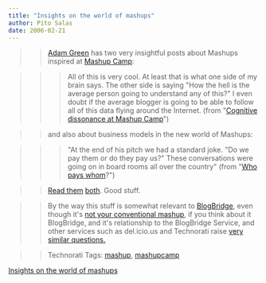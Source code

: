 ```yaml
---
title: "Insights on the world of mashups"
author: Pito Salas
date: 2006-02-21
---
```



>>

>> [Adam Green](<//www.darwinianweb.com/>) has two very insightful posts about
Mashups inspired at [Mashup Camp](<http://www.mashupcamp.com/>):

>>

>>> All of this is very cool. At least that is what one side of my brain says.
The other side is saying "How the hell is the average person going to
understand any of this?" I even doubt if the average blogger is going to be
able to follow all of this data flying around the Internet. (from "[Cognitive
dissonance at Mashup
Camp](<http://mashup.darwinianweb.com/archive/2006/25.html>)")

>>

>> and also about business models in the new world of Mashups:

>>

>>> "At the end of his pitch we had a standard joke. "Do we pay them or do
they pay us?" These conversations were going on in board rooms all over the
country" (from "[Who pays whom](<http://mashup.darwinianweb.com/>)?")

>>

>> [Read them](<http://mashup.darwinianweb.com/archive/2006/25.html>)
[both](<http://mashup.darwinianweb.com/>). Good stuff.

>>

>> By the way this stuff is somewhat relevant to
[BlogBridge](<http://www.blogbridge.com/>), even though it's [not your
conventional
mashup](<http://www.blogbridge.com/archives/2006/01/blogbridge_as_a.php>), if
you think about it BlogBridge, and it's relationship to the BlogBridge
Service, and other services such as del.icio.us and Technorati raise [very
similar
questions.](<http://www.blogbridge.com/archives/2006/01/blogbridge_as_a.php>)

>>

>> Technorati Tags: [mashup](<http://www.technorati.com/tag/mashup>),
[mashupcamp](<http://www.technorati.com/tag/mashupcamp>)


[Insights on the world of mashups](None)
